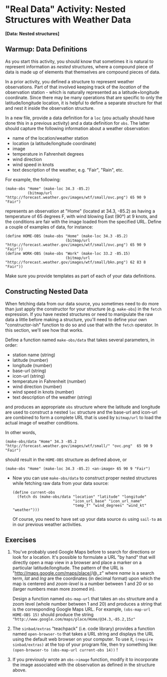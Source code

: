 # "Real Data" Activity: Nested Structures with Weather Data
**[Data: Nested structures]**

## Warmup: Data Definitions

As you start this activity, you should know that sometimes it is natural to represent information as *nested* structures, where a compound piece of data is made up of elements that themselves are compound pieces of data.

In a prior activity, you defined a structure to represent weather observations. Part of that involved keeping track of the *location* of the observation station - which is naturally represented as a latitude+longitude coordinate. Since there may be many operations that are specific to only the latitude/longitude location, it is helpful to define a separate structure for that and nest it inside the observation structure.

In a new file, provide a data definition for a `loc` (you actually should have done this in a previous activity) and a data definition for `obs`. The latter should capture the following information about a weather observation:
- name of the location/weather station
- location (a latitude/longitude coordinate)
- image
- temperature in Fahrenheit degrees
- wind direction
- wind speed in knots
- text description of the weather, e.g. "Fair", "Rain", etc.

For example, the following: 

    (make-obs "Home" (make-loc 34.3 -85.2)
              (bitmap/url "http://forecast.weather.gov/images/wtf/small/ovc.png") 65 90 9 "Fair")

represents an observation at "Home" (located at 34.3, -85.2) as having a temperature of 65 degrees F, with wind blowing East (90&deg;) at 9 knots, and the conditions are fair with the image loaded from the specified URL. Define a couple of examples of data, for instance:

````
(define HOME-OBS (make-obs "Home" (make-loc 34.3 -85.2)
                           (bitmap/url "http://forecast.weather.gov/images/wtf/small/ovc.png") 65 90 9 "Fair"))
(define WORK-OBS (make-obs "Work" (make-loc 33.2 -85.15)
                           (bitmap/url "http://forecast.weather.gov/images/wtf/small/bkn.png") 62 83 8 "Fair"))
````

Make sure you provide templates as part of each of your data definitions.


## Constructing Nested Data

When fetching data from our data source, you sometimes need to do more than just apply the constructor for your structure (e.g. `make-obs`) in the `fetch` expression. If you have nested structures or need to manipulate the raw data a little before making a structure, you'll need to define your own "constructor-ish" function to do so and use that with the `fetch` operator. In this section, we'll see how that works.

Define a function named `make-obs/data` that takes several parameters, in order:
- station name (string)
- latitude (number)
- longitude (number)
- base-url (string)
- icon-url (string)
- temperature in Fahrenheit (number)
- wind direction (number)
- wind speed in knots (number)
- text description of the weather (string)

and produces an appropriate `obs` structure where the latitude and longitude are used to construct a nested `loc` structure and the base-url and icon-url are combined to form a complete URL that is used by `bitmap/url` to load the actual image of weather conditions.

In other words,

    (make-obs/data "Home" 34.3 -85.2 "http://forecast.weather.gov/images/wtf/small/" "ovc.png"  65 90 9 "Fair")
    
should result in the `HOME-OBS` structure as defined above, or

    (make-obs "Home" (make-loc 34.3 -85.2) <an-image> 65 90 9 "Fair")

* Now you can use `make-obs/data` to construct proper nested structures while fetching raw data from your data source:

      (define current-obs
        (fetch ds (make-obs/data "location" "latitude" "longitude" 
                                 "icon_url_base" "icon_url_name"
                                 "temp_f" "wind_degrees" "wind_kt" "weather")))

   Of course, you need to have set up your data source `ds` using `sail-to` as in our previous weather activities.
   

## Exercises

1. You've probably used Google Maps before to search for directions or look for a location. It's possible to formulate a URL "by hand" that will directly open a map view in a browser and place a marker on a particular latitude/longitude. The pattern of the URL is "http://maps.google.com/maps/place/<name>/@<lat>,<lng>,<zoom-level>z" where *name* is a search term, *lat* and *lng* are the coordinates (in decimal format) upon which the map is centered and *zoom-level* is a number between 1 and 20 or so (larger numbers mean more zoomed in).

   Design a function named `obs-map-url` that takes an `obs` structure and a zoom level (whole number between 1 and 20) and produces a string that is the corresponding Google Maps URL. For example, `(obs-map-url HOME-OBS 15)` should produce the string `"http://www.google.com/maps/place/Home/@34.3,-85.2,15z"`
   
2. The `sinbad/extras` "teachpack" (i.e. code library) provides a function named `open-browser-to` that takes a URL string and displays the URL using the default web browser on your computer. To use it, `(require sinbad/extras)` at the top of your program file, then try something like: `(open-browser-to (obs-map-url current-obs 14))` !

3. If you previously wrote an `obs->image` function, modify it to incorporate the image associated with the observation as defined in the structure above.



